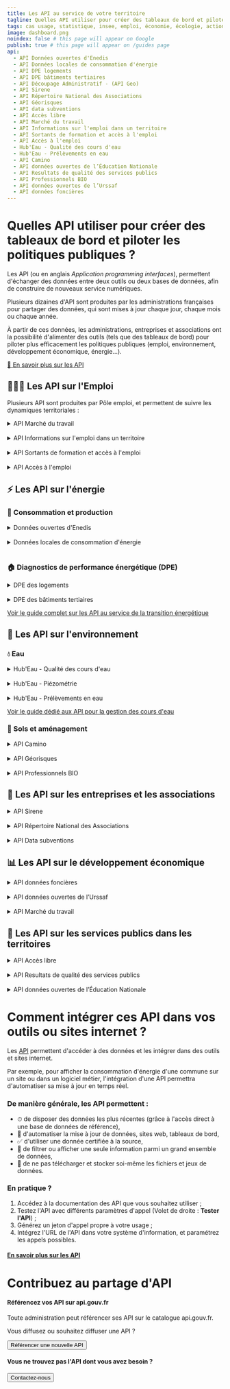 ```yaml
---
title: Les API au service de votre territoire
tagline: Quelles API utiliser pour créer des tableaux de bord et piloter les politiques publiques ?
tags: cas usage, statistique, insee, emploi, économie, écologie, action publique
image: dashboard.png
noindex: false # this page will appear on Google
publish: true # this page will appear on /guides page
api:
  - API Données ouvertes d'Enedis
  - API Données locales de consommation d'énergie
  - API DPE logements
  - API DPE bâtiments tertiaires
  - API Découpage Administratif - (API Geo)
  - API Sirene
  - API Répertoire National des Associations
  - API Géorisques
  - API data subventions
  - API Accès libre
  - API Marché du travail
  - API Informations sur l'emploi dans un territoire
  - API Sortants de formation et accès à l'emploi
  - API Accès à l'emploi
  - Hub'Eau - Qualité des cours d'eau
  - Hub'Eau - Prélèvements en eau
  - API Camino
  - API données ouvertes de l’Éducation Nationale
  - API Resultats de qualité des services publics
  - API Professionnels BIO
  - API données ouvertes de l’Urssaf
  - API données foncières
---
```


# Quelles API utiliser pour créer des tableaux de bord et piloter les politiques publiques ?

Les API (ou en anglais *Application programming interfaces*), permettent d'échanger des données entre deux outils ou deux bases de données, afin de construire de nouveaux service numériques.

Plusieurs dizaines d'API sont produites par les administrations françaises pour partager des données, qui sont mises à jour chaque jour, chaque mois ou chaque année.

À partir de ces données, les administrations, entreprises et associations ont la possibilité d'alimenter des outils (tels que des tableaux de bord) pour piloter plus efficacement les politiques publiques (emploi, environnement, développement économique, énergie...).

[🔎 En savoir plus sur les API](https://api.gouv.fr/guides/api-definition)

## 👩🏽‍💻 Les API sur l'Emploi

Plusieurs API sont produites par Pôle emploi, et permettent de suivre les dynamiques territoriales :

<details>
<summary>API Marché du travail</summary>
Cette API de Pôle emploi permet d'évaluer la situation de l'emploi sur un territoire - tensions, métiers, dynamique.

<Button href="https://api.gouv.fr/les-api/api-marche-travail">Accéder à l'API</Button>
</details>

<br>

<details>
<summary>API Informations sur l'emploi dans un territoire</summary>
Cette API permet d'accéder à toutes les données clés sur l'emploi pour comprendre un territoire - population, établissements, salariés

<Button href="https://api.gouv.fr/les-api/api-informations-emploi-territoire">Accéder à l'API</Button>
</details>

<br>

<details>
<summary>API Sortants de formation et accès à l'emploi</summary>
Cette API permet de mieux appréhender les parcours formations des demandeurs d'emploi, selon les territoires.

<Button href="https://api.gouv.fr/les-api/api-acces-emploi">Accéder à l'API</Button>
</details>

<br>

<details>
<summary>API Accès à l'emploi</summary>
Cette API permet de connaître les taux d'accès à l'emploi par métier recherché et par territoire.

<Button href="https://api.gouv.fr/les-api/api-acces-emploi">Accéder à l'API</Button>
</details>

## ⚡️ Les API sur l'énergie

### 🔌 Consommation et production

<details>
<summary>Données ouvertes d'Enedis</summary>
L'API Données ouvertes d'Enedis permet d'accéder aux données sur les productions et consommations d'énergie au niveau national et local, ainsi qu'aux données sur les infrastructures.

<Button href="https://api.gouv.fr/les-api/api-donnees-ouvertes-enedis">Accéder à l'API</Button>
</details>

<br>

<details>
<summary>Données locales de consommation d'énergie</summary>
L'API Données locales de consommation d'énergie permet de suivre la consommation d'électricite, gaz, livraison de chaleur, froid et les ventes de carburants.

<Button href="https://api.gouv.fr/les-api/api-donnees-locales-energie">Accéder à l'API</Button>
</details>

<br>

### 🏠 Diagnostics de performance énergétique (DPE)

<details>
<summary>DPE des logements</summary>
Cette API donne accès au recensement des diagnostics de performance énergétique (DPE) pour la France entière.

<Button href="https://api.gouv.fr/les-api/api_dpe_logements">Accéder à l'API</Button>
</details>

<br>

<details>
<summary>DPE des bâtiments tertiaires</summary>
Cette API donne accès au recensement des diagnostics de performance énergétique (DPE) des bâtiments tertiaires de la France entière.

<Button href="https://api.gouv.fr/les-api/api_dpe_batiments_publics">Accéder à l'API</Button>
</details>

[Voir le guide complet sur les API au service de la transition énergétique](https://api.gouv.fr/guides/api-energie)

## 🌳 Les API sur l'environnement

### 💧 Eau

<details>
<summary>Hub'Eau - Qualité des cours d'eau</summary>
Cette API permet de connaître les mesures de qualité physico-chimique des cours d'eau.

<Button href="https://api.gouv.fr/les-api/api_hubeau_qualite_rivieres">Accéder à l'API</Button>
</details>

<br>

<details>
<summary>Hub'Eau - Piézométrie</summary>
Cette API permet de connaître le niveau des nappes d'eau souterraine

<Button href="https://api.gouv.fr/les-api/api_hubeau_piezometrie">Accéder à l'API</Button>
</details>

<br>

<details>
<summary>Hub'Eau - Prélèvements en eau</summary>
L'API Prélèvements en eau fournit des informations sur les volumes annuels directement prélevés sur la ressource en eau.

<Button href="https://api.gouv.fr/les-api/api_hubeau_prelevements">Accéder à l'API</Button>
</details>

[Voir le guide dédié aux API pour la gestion des cours d'eau](https://api.gouv.fr/guides/utiliser-api-eau)

### 🌾 Sols et aménagement

<details>
<summary>API Camino</summary>
Cette API permet d'utiliser le cadastre minier pour mieux gérer les projets

<Button href="https://api.gouv.fr/les-api/api-camino">Accéder à l'API</Button>
</details>

<br>

<details>
<summary>API Géorisques</summary>
L'API Géorisques permet de connaître les risques naturels et technologiques liés à un territoire

<Button href="https://api.gouv.fr/les-api/api-georisques">Accéder à l'API</Button>
</details>

<br>

<details>
<summary>API Professionnels BIO</summary>
Cette API permet d'accéder à la liste des producteurs, transformateurs et commercants engagés en bio et notifiés auprès de l’Agence Bio

<Button href="https://api.gouv.fr/les-api/api-professionnels-bio">Accéder à l'API</Button>
</details>

## 🏢 Les API sur les entreprises et les associations

<details>
<summary>API Sirene</summary>
L'API Sirene permet d'accéder aux informations concernant les entreprises et les établissements immatriculés au répertoire interadministratif Sirene de l'Insee.

<Button href="https://api.gouv.fr/les-api/sirene_v3">Accéder à l'API</Button>
</details>

<br>

<details>
<summary>API Répertoire National des Associations</summary>
Cette API donne accès au registre public des associations.

<Button href="https://api.gouv.fr/les-api/api_rna">Accéder à l'API</Button>
</details>

<br>

<details>
<summary>API Data subventions</summary>
Cette API donne accès aux données sur les subventions attribuées aux associations

<Button href="https://api.gouv.fr/les-api/api-data-subventions">Accéder à l'API</Button>
</details>

## 📊 Les API sur le développement économique

<details>
<summary>API données foncières</summary>
Accéder aux indicateur et statistiques détaillées sur les transactions immobilières dans votre territoire

<Button href="https://api.gouv.fr/les-api/api-donnees-foncieres">Accéder à l'API</Button>
</details>

<br>

<details>
<summary>API données ouvertes de l’Urssaf</summary>
Cette API permet d'accéder au catalogue Open.Urssaf : les jeux de données open data sur les effectifs dans les entreprises, les embauches, les autoentrepreneurs...)

<Button href="https://api.gouv.fr/les-api/api-open-data-urssaf">Accéder à l'API</Button>
</details>

<br>

<details>
<summary>API Marché du travail</summary>
Cette API de Pôle emploi permet d'évaluer la situation de l'emploi sur un territoire - tensions, métiers, dynamique.

<Button href="https://api.gouv.fr/les-api/api-marche-travail">Accéder à l'API</Button>
</details>

## 🏫 Les API sur les services publics dans les territoires

<details>
<summary>API Accès libre</summary>
Cette API permet de savoir si un établissement recevant du public est accessible aux personnes en situation de handicap

<Button href="https://api.gouv.fr/les-api/api-acces-libre">Accéder à l'API</Button>
</details>

<br>

<details>
<summary>API Resultats de qualité des services publics</summary>
Cette API donne accès aux résultats de qualité des services publics de près de 15000 structures en France

<Button href="https://api.gouv.fr/les-api/api-services-publics-resultats">Accéder à l'API</Button>
</details>

<br>

<details>
<summary>API données ouvertes de l’Éducation Nationale</summary>
Cette API permet d'accéder à toutes les données sur les écoles, collèges, et les lycées.

<Button href="https://api.gouv.fr/les-api/api_open_data_education_nationale">Accéder à l'API</Button>
</details>

# Comment intégrer ces API dans vos outils ou sites internet ?

Les [API](/guides/api-definition) permettent d'accéder à des données et les intégrer dans des outils et sites internet. 

Par exemple, pour afficher la consommation d'énergie d'une commune sur un site ou dans un logiciel métier, l'intégration d'une API permettra d'automatiser sa mise à jour en temps réel.

### De manière générale, les API permettent :
- ⏱ de disposer des données les plus récentes (grâce à l'accès direct à une base de données de référence),
- 🤖 d'automatiser la mise à jour de données, sites web, tableaux de bord,
- ✅ d'utiliser une donnée certifiée à la source,
- 🔎 de filtrer ou afficher une seule information parmi un grand ensemble de données,
- 📂 de ne pas télécharger et stocker soi-même les fichiers et jeux de données.

### En pratique ?

1. Accédez à la documentation des API que vous souhaitez utiliser ;
2. Testez l'API avec différents paramètres d'appel (Volet de droite : **Tester l'API**) ;
3. Générez un jeton d'appel propre à votre usage ;
4. Intégrez l'URL de l'API dans votre système d'information, et paramétrez les appels possibles.

#### [En savoir plus sur les API](https://api.gouv.fr/guides/api-definition)

# Contribuez au partage d'API

#### Référencez vos API sur api.gouv.fr 

Toute administration peut référencer ses API sur le catalogue api.gouv.fr.

Vous diffusez ou souhaitez diffuser une API ?

<Button href="https://api.gouv.fr/nouvelle-api">Référencer une nouvelle API</Button>

#### Vous ne trouvez pas l'API dont vous avez besoin ?

<Button href="/parcours-client?source=preFooter">Contactez-nous</Button>
